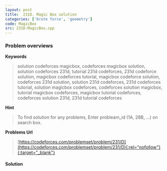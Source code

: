 ```yaml
---
layout: post
title:  231D. Magic Box solution
categories: ['brute force', 'geometry']
code: MagicBox
src: 231D-MagicBox.cpp
---
```

### **Problem overviews**

**Keywords**
> solution codeforces magicbox, codeforces magicbox solution, solution codeforces 231d, tutorial 231d codeforces, 231d codeforce solution, magicbox codeforces tutorial, magicbox codeforce solution, codeforces 231d solution, solution 231d codeforces, 231d codeforces tutorial, solution magicbox codeforces, codeforces solution magicbox, tutorial magicbox codeforces, magicbox tutorial codeforces, codeforces solution 231d, 231d tutorial codeforces

**Hint**
> To find solution for any problems, Enter probleam_id (1A, 28B, ...) on search box. 

**Problems Url**
> [https://codeforces.com/problemset/problem/231/D](https://codeforces.com/problemset/problem/231/D){:rel="nofollow"}{:target="_blank"}

#### **Solution**



